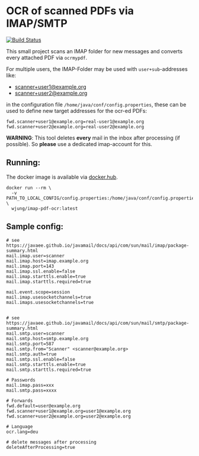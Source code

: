 # OCR of scanned PDFs via IMAP/SMTP

[![Build Status](https://travis-ci.org/elektro-wolle/imap-pdf-ocr.svg?branch=develop)](https://travis-ci.org/elektro-wolle/imap-pdf-ocr)

This small project scans an IMAP folder for new messages and converts
every attached PDF via `ocrmypdf`.

For multiple users, the IMAP-Folder may be used with `user+sub`-addresses like:

* scanner+user1@example.org
* scanner+user2@example.org

in the configuration file `/home/java/conf/config.properties`, these can be used to define new 
target addresses for the ocr-ed PDFs:

``` 
fwd.scanner+user1@example.org=real-user1@example.org
fwd.scanner+user2@example.org=real-user2@example.org
```

**WARNING**: This tool deletes **every** mail in the inbox after processing (if possible). So **please** use a dedicated imap-account for this.

## Running:

The docker image is available via [docker.hub](https://hub.docker.com/r/wjung/imap-pdf-ocr/). 

```
docker run --rm \
  -v PATH_TO_LOCAL_CONFIG/config.properties:/home/java/conf/config.properties \
  wjung/imap-pdf-ocr:latest
```

## Sample config:

```
# see https://javaee.github.io/javamail/docs/api/com/sun/mail/imap/package-summary.html
mail.imap.user=scanner
mail.imap.host=imap.example.org
mail.imap.port=143
mail.imap.ssl.enable=false
mail.imap.starttls.enable=true
mail.imap.starttls.required=true

mail.event.scope=session
mail.imap.usesocketchannels=true
mail.imaps.usesocketchannels=true


# see https://javaee.github.io/javamail/docs/api/com/sun/mail/smtp/package-summary.html
mail.smtp.user=scanner
mail.smtp.host=smtp.example.org
mail.smtp.port=587
mail.smtp.from="Scanner" <scanner@example.org>
mail.smtp.auth=true
mail.smtp.ssl.enable=false
mail.smtp.starttls.enable=true
mail.smtp.starttls.required=true

# Passwords
mail.imap.pass=xxx
mail.smtp.pass=xxxx

# Forwards
fwd.default=user@example.org
fwd.scanner+user1@example.org=user1@example.org
fwd.scanner+user2@example.org=user2@example.org

# Language
ocr.lang=deu

# delete messages after processing
deleteAfterProcessing=true
```
